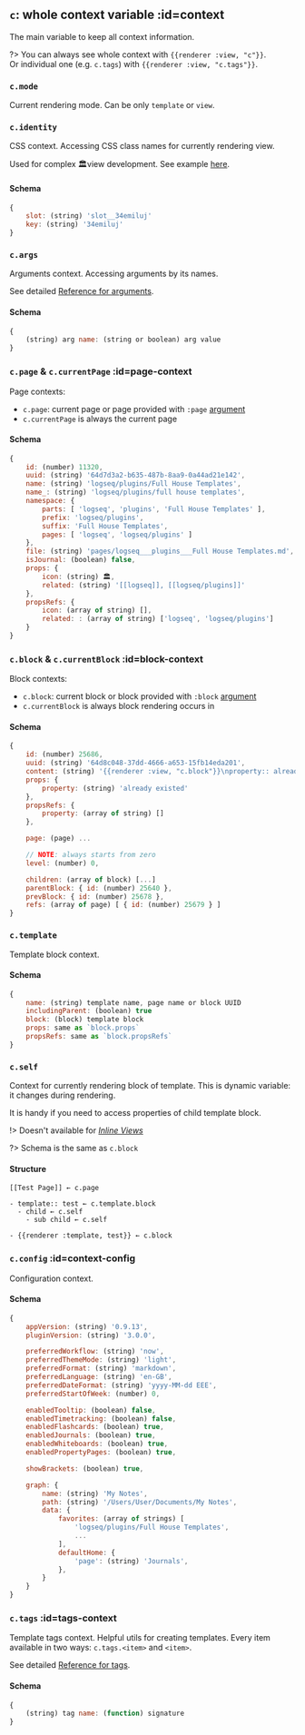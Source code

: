 ## `c`: whole context variable :id=context
The main variable to keep all context information.

?> You can always see whole context with `{{renderer :view, "c"}}`. \
Or individual one (e.g. `c.tags`) with `{{renderer :view, "c.tags"}}`.


### `c.mode`
Current rendering mode. Can be only `template` or `view`.


### `c.identity`
CSS context. Accessing CSS class names for currently rendering view.

Used for complex 🏛view development. See example [here](https://github.com/stdword/logseq13-full-house-plugin/discussions/9).

#### Schema
<!-- {docsify-ignore} -->
```javascript
{
    slot: (string) 'slot__34emiluj'
    key: (string) '34emiluj'
}
```


### `c.args`
Arguments context. Accessing arguments by its names.

See detailed [Reference for arguments](reference__args.md).

#### Schema
<!-- {docsify-ignore} -->
```javascript
{
    (string) arg name: (string or boolean) arg value
}
```


### `c.page` & `c.currentPage` :id=page-context
Page contexts:
- `c.page`: current page or page provided with `:page` [argument](reference__configuring.md#page-argument)
- `c.currentPage` is always the current page

#### Schema
<!-- {docsify-ignore} -->
```javascript
{
    id: (number) 11320,
    uuid: (string) '64d7d3a2-b635-487b-8aa9-0a44ad21e142',
    name: (string) 'logseq/plugins/Full House Templates',
    name_: (string) 'logseq/plugins/full house templates',
    namespace: {
        parts: [ 'logseq', 'plugins', 'Full House Templates' ],
        prefix: 'logseq/plugins',
        suffix: 'Full House Templates',
        pages: [ 'logseq', 'logseq/plugins' ]
    },
    file: (string) 'pages/logseq___plugins___Full House Templates.md',
    isJournal: (boolean) false,
    props: {
        icon: (string) 🏛,
        related: (string) '[[logseq]], [[logseq/plugins]]'
    },
    propsRefs: {
        icon: (array of string) [],
        related: : (array of string) ['logseq', 'logseq/plugins']
    }
}
```


### `c.block` & `c.currentBlock` :id=block-context
Block contexts:
- `c.block`: current block or block provided with `:block` [argument](reference__commands.md#block-argument)
- `c.currentBlock` is always block rendering occurs in

#### Schema
<!-- {docsify-ignore} -->
```javascript
{
    id: (number) 25686,
    uuid: (string) '64d8c048-37dd-4666-a653-15fb14eda201',
    content: (string) '{{renderer :view, "c.block"}}\nproperty:: already existed',
    props: {
        property: (string) 'already existed'
    },
    propsRefs: {
        property: (array of string) []
    },

    page: (page) ...

    // NOTE: always starts from zero
    level: (number) 0,

    children: (array of block) [...]
    parentBlock: { id: (number) 25640 },
    prevBlock: { id: (number) 25678 },
    refs: (array of page) [ { id: (number) 25679 } ]
}
```


### `c.template`
Template block context.

#### Schema
<!-- {docsify-ignore} -->
```javascript
{
    name: (string) template name, page name or block UUID
    includingParent: (boolean) true
    block: (block) template block
    props: same as `block.props`
    propsRefs: same as `block.propsRefs`
}
```


### `c.self`
Context for currently rendering block of template. This is dynamic variable: it changes during rendering.

It is handy if you need to access properties of child template block.

!> Doesn't available for [*Inline Views*](reference__commands.md#inline-view-command)

?> Schema is the same as `c.block`

#### Structure
<!-- {docsify-ignore} -->
```
[[Test Page]] ← c.page

- template:: test ← c.template.block
  - child ← c.self
    - sub child ← c.self

- {{renderer :template, test}} ← c.block
```


### `c.config` :id=context-config
Configuration context.

#### Schema
<!-- {docsify-ignore} -->
```javascript
{
    appVersion: (string) '0.9.13',
    pluginVersion: (string) '3.0.0',

    preferredWorkflow: (string) 'now',
    preferredThemeMode: (string) 'light',
    preferredFormat: (string) 'markdown',
    preferredLanguage: (string) 'en-GB',
    preferredDateFormat: (string) 'yyyy-MM-dd EEE',
    preferredStartOfWeek: (number) 0,

    enabledTooltip: (boolean) false,
    enabledTimetracking: (boolean) false,
    enabledFlashcards: (boolean) true,
    enabledJournals: (boolean) true,
    enabledWhiteboards: (boolean) true,
    enabledPropertyPages: (boolean) true,

    showBrackets: (boolean) true,

    graph: {
        name: (string) 'My Notes',
        path: (string) '/Users/User/Documents/My Notes',
        data: {
            favorites: (array of strings) [
                'logseq/plugins/Full House Templates',
                ...
            ],
            defaultHome: {
                'page': (string) 'Journals',
            },
        }
    }
}
```


### `c.tags` :id=tags-context
Template tags context. Helpful utils for creating templates.
Every item available in two ways: `c.tags.<item>` and `<item>`.

See detailed [Reference for tags](reference__tags.md).

#### Schema
<!-- {docsify-ignore} -->
```javascript
{
    (string) tag name: (function) signature
}
```

